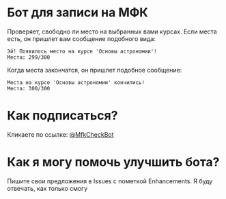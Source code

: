 # Бот для записи на МФК
Проверяет, свободно ли место на выбранных вами курсах. Если места есть, он пришлет вам сообщение подобного вида:
```
Эй! Появилось место на курсе 'Основы астрономии'!
Места: 299/300
```
Когда места закончатся, он пришлет подобное сообщение:
```
Места на курсе 'Основы астрономии' кончились!
Места: 300/300
```
# Как подписаться?
Кликаете по ссылке: [@MfkCheckBot](https://telegram.me/MfkCheckBot)

# Как я могу помочь улучшить бота?
Пишите свои предложения в Issues с пометкой Enhancements. Я буду отвечать, как только смогу
